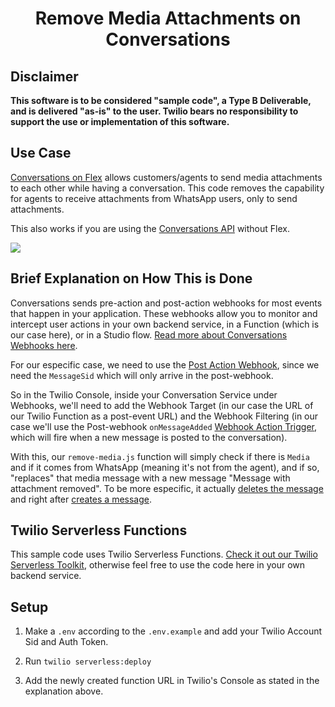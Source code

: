 <h1 align="center">Remove Media Attachments on Conversations</h1>

## Disclaimer

**This software is to be considered "sample code", a Type B Deliverable, and is delivered "as-is" to the user. Twilio bears no responsibility to support the use or implementation of this software.**

## Use Case

[Conversations on Flex](https://www.twilio.com/docs/flex/conversations) allows customers/agents to send media attachments to each other while having a conversation. This code removes the capability for agents to receive attachments from WhatsApp users, only to send attachments.

This also works if you are using the [Conversations API](https://www.twilio.com/docs/conversations) without Flex.

![](remove-media.gif)

## Brief Explanation on How This is Done

Conversations sends pre-action and post-action webhooks for most events that happen in your application. These webhooks allow you to monitor and intercept user actions in your own backend service, in a Function (which is our case here), or in a Studio flow. [Read more about Conversations Webhooks here](https://www.twilio.com/docs/conversations/conversations-webhooks).

For our especific case, we need to use the [Post Action Webhook](https://www.twilio.com/docs/conversations/conversations-webhooks#post-action-webhooks), since we need the `MessageSid` which will only arrive in the post-webhook.

So in the Twilio Console, inside your Conversation Service under Webhooks, we'll need to add the Webhook Target (in our case the URL of our Twilio Function as a post-event URL) and the Webhook Filtering (in our case we'll use the Post-webhook `onMessageAdded` [Webhook Action Trigger](https://www.twilio.com/docs/conversations/conversations-webhooks#onmessageadded), which will fire when a new message is posted to the conversation).

With this, our `remove-media.js` function will simply check if there is `Media` and if it comes from WhatsApp (meaning it's not from the agent), and if so, "replaces" that media message with a new message "Message with attachment removed". To be more especific, it actually [deletes the message](https://www.twilio.com/docs/conversations/api/conversation-message-resource#delete-a-conversationmessage-resource) and right after [creates a message](https://www.twilio.com/docs/conversations/api/conversation-message-resource#create-a-conversationmessage-resource).

## Twilio Serverless Functions

This sample code uses Twilio Serverless Functions. [Check it out our Twilio Serverless Toolkit](https://www.twilio.com/docs/labs/serverless-toolkit/getting-started), otherwise feel free to use the code here in your own backend service.

## Setup

1. Make a `.env` according to the `.env.example` and add your Twilio Account Sid and Auth Token.

2. Run `twilio serverless:deploy`

3. Add the newly created function URL in Twilio's Console as stated in the explanation above.
